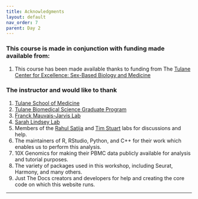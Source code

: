 ```yaml
---
title: Acknowledgments
layout: default
nav_order: 7
parent: Day 2
---
```

### This course is made in conjunction with funding made available from:
1. This course has been made available thanks to funding from The [Tulane Center for Excellence: Sex-Based Biology and Medicine](https://sbm.tulane.edu/)

### The instructor and would like to thank
1. [Tulane School of Medicine](https://medicine.tulane.edu/)
2. [Tulane Biomedical Science Graduate Program](https://medicine.tulane.edu/education/biomedical-sciences-graduate-program)
3. [Franck Mauvais-Jarvis Lab](https://medicine.tulane.edu/diabetes-research-program/mauvais-jarvis-lab)
4. [Sarah Lindsey Lab](https://lindseylab.tulane.edu/)
5. Members of the [Rahul Satija](https://satijalab.org/) and [Tim Stuart](https://stuartlab.org/) labs for discussions and help.
6. The maintainers of R, RStudio, Python, and C++ for their work which enables us to perform this analysis.
7. 10X Genomics for making their PBMC data publicly available for analysis and tutorial purposes.
8. The variety of packages used in this workshop, including Seurat, Harmony, and many others.
9. Just The Docs creators and developers for help and creating the core code on which this website runs.

----

[Just the Docs]: https://just-the-docs.github.io/just-the-docs/
[GitHub Pages]: https://docs.github.com/en/pages
[README]: https://github.com/just-the-docs/just-the-docs-template/blob/main/README.md
[Jekyll]: https://jekyllrb.com
[GitHub Pages / Actions workflow]: https://github.blog/changelog/2022-07-27-github-pages-custom-github-actions-workflows-beta/
[use this template]: https://github.com/just-the-docs/just-the-docs-template/generate
